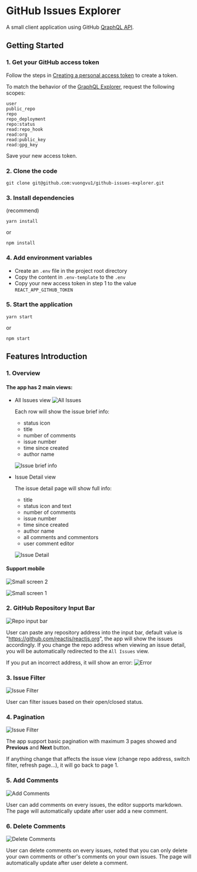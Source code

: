 # GitHub Issues Explorer

A small client application using GitHub [QraphQL API](https://docs.github.com/en/graphql).

## Getting Started

### 1. Get your GitHub access token

Follow the steps in [Creating a personal access token](https://docs.github.com/en/github/authenticating-to-github/creating-a-personal-access-token) to create a token.

To match the behavior of the [GraphQL Explorer](https://docs.github.com/en/graphql/guides/using-the-explorer), request the following scopes:

```
user
public_repo
repo
repo_deployment
repo:status
read:repo_hook
read:org
read:public_key
read:gpg_key
```

Save your new access token.

### 2. Clone the code

```
git clone git@github.com:vuongvu1/github-issues-explorer.git
```

### 3. Install dependencies

(recommend)

```
yarn install
```

or

```
npm install
```

### 4. Add environment variables

- Create an `.env` file in the project root directory
- Copy the content in `.env-template` to the `.env`
- Copy your new access token in step 1 to the value `REACT_APP_GITHUB_TOKEN`

### 5. Start the application

```
yarn start
```

or

```
npm start
```

## Features Introduction

### 1. Overview

#### The app has 2 main views:

- All Issues view
  ![All Issues](screenshots/all-issues-page.png)

  Each row will show the issue brief info:

  - status icon
  - title
  - number of comments
  - issue number
  - time since created
  - author name

  ![Issue brief info](screenshots/issue-brief-info.png)

- Issue Detail view

  The issue detail page will show full info:

  - title
  - status icon and text
  - number of comments
  - issue number
  - time since created
  - author name
  - all comments and commentors
  - user comment editor

  ![Issue Detail](screenshots/issue-detail-page.png)

#### Support mobile

![Small screen 2](screenshots/small-screen-2.png)

![Small screen 1](screenshots/small-screen-1.png)

### 2. GitHub Repository Input Bar

![Repo input bar](screenshots/repo-input-bar.png)

User can paste any repository address into the input bar, default value is "https://github.com/reactjs/reactjs.org", the app will show the issues accordingly. If you change the repo address when viewing an issue detail, you will be automatically redirected to the `All Issues` view.

If you put an incorrect address, it will show an error:
![Error](screenshots/incorrect-repo-address.png)

### 3. Issue Filter

![Issue Filter](screenshots/issue-filter.png)

User can filter issues based on their open/closed status.

### 4. Pagination

![Issue Filter](screenshots/pagination.png)

The app support basic pagination with maximum 3 pages showed and **Previous** and **Next** button.

If anything change that affects the issue view (change repo address, switch filter, refresh page...), it will go back to page 1.

### 5. Add Comments

![Add Comments](screenshots/add-comments.png)

User can add comments on every issues, the editor supports markdown. The page will automatically update after user add a new comment.

### 6. Delete Comments

![Delete Comments](screenshots/delete-comments.png)

User can delete comments on every issues, noted that you can only delete your own comments or other's comments on your own issues. The page will automatically update after user delete a comment.
